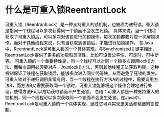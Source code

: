 # 什么是可重入锁ReentrantLock
<font style="color:rgb(0, 0, 0);background-color:rgb(248, 248, 248);">可重入锁（ReentrantLock）是一种支持重入的锁机制，也被称为递归锁。重入锁是指同一个线程可以多次获得同一个锁而不会发生死锁。</font>
<font style="color:rgb(0, 0, 0);background-color:rgb(248, 248, 248);">具体来说，当一个线程获取了可重入锁后，可以多次对该锁进行加锁操作，每次加锁都要对应一次解锁操作。而对于其他线程来说，只有当获取到该锁后，才能进行加锁操作。</font>
<font style="color:rgb(0, 0, 0);background-color:rgb(248, 248, 248);">在Java中，ReentrantLock是可重入锁的一个具体实现。与Synchronized关键字相比，ReentrantLock提供了更多的功能和灵活性，比如可设置公平性、可定时、可中断等。</font>
<font style="color:rgb(0, 0, 0);background-color:rgb(248, 248, 248);">可重入锁的一个重要特性是，同一个线程可以对同一个锁多次调用lock()方法，而每次调用必须要对应一次unlock()方法，否则其他线程无法获取到锁。这种机制保证了线程在获取锁后，能够多次进入同步代码块，从而避免了死锁的发生。</font>
<font style="color:rgb(0, 0, 0);background-color:rgb(248, 248, 248);">可重入锁对于递归调用非常有用，当一个线程在执行方法A的过程中，需要调用方法B，而方法B又需要获取同一个锁时，可重入锁能够将这个操作合理地进行处理，使得方法B可以成功获取锁而不产生死锁。</font>
<font style="color:rgb(0, 0, 0);background-color:rgb(248, 248, 248);">总结：可重入锁是一种支持重入的锁机制，同一个线程可以多次获取同一个锁而不会发生死锁。在Java中，ReentrantLock是可重入锁的一个具体实现，通过它可以实现更灵活和精细的锁控制。</font>
